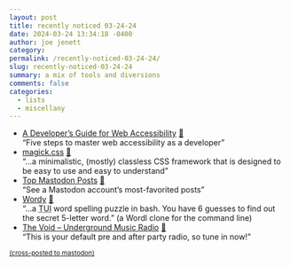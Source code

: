 ```yaml
---
layout: post
title: recently noticed 03-24-24
date: 2024-03-24 13:34:18 -0400
author: joe jenett
category: 
permalink: /recently-noticed-03-24-24/
slug: recently-noticed-03-24-24
summary: a mix of tools and diversions
comments: false
categories:
  - lists
  - miscellany
---
```

<ul class="links">
	<li><a title="by Parampreet Singh" href="https://scribe.rip/@askParamSingh/a-developers-guide-for-web-accessibility-6b85448cc7a0">A Developer’s Guide for Web Accessibility</a> <a href="https://pinboard.in/u:ascarida">📌</a><br>“Five steps to master web accessibility as a developer”</li>
	<li><a title="magick.css" href="https://css.winterveil.net/">magick.css</a> <a href="https://pinboard.in/u:fileformat">📌</a><br>“...a minimalistic, (mostly) classless CSS framework that is designed to be easy to use and easy to understand”</li>
	<li><a title="Top Mastodon Posts" href="https://www.topmastodonposts.com/">Top Mastodon Posts</a> <a href="https://pinboard.in/u:cogdog">📌</a><br>“See a Mastodon account’s most-favorited posts”</li>
	<li><a title="Christos Angelopoulos / Wordy · GitLab" href="https://gitlab.com/christosangel/wordy">Wordy</a> <a href="https://pinboard.in/u:tdjones">📌</a><br>“...a <abbr title="tangible user interface">TUI</abbr> word spelling puzzle in bash. You have 6 guesses to find out the secret 5-letter word.” (a Wordl clone for the command line)</li>
	<li><a title="The Void – Underground Music Radio" href="https://thevoidrad.io/">The Void – Underground Music Radio</a> <a href="https://pinboard.in/u:sdellis">📌</a><br>“This is your default pre and after party radio, so tune in now!”</li>
</ul>

<a href="https://brid.gy/publish/mastodon"><small>(cross-posted to mastodon)</small></a>